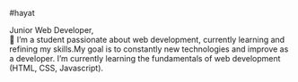 #hayat

Junior Web Developer,   
💬 I’m a student passionate about web development, currently learning and refining my skills.My goal is to constantly new technologies and improve as a developer.
I’m currently learning the fundamentals of web development (HTML, CSS, Javascript). 
